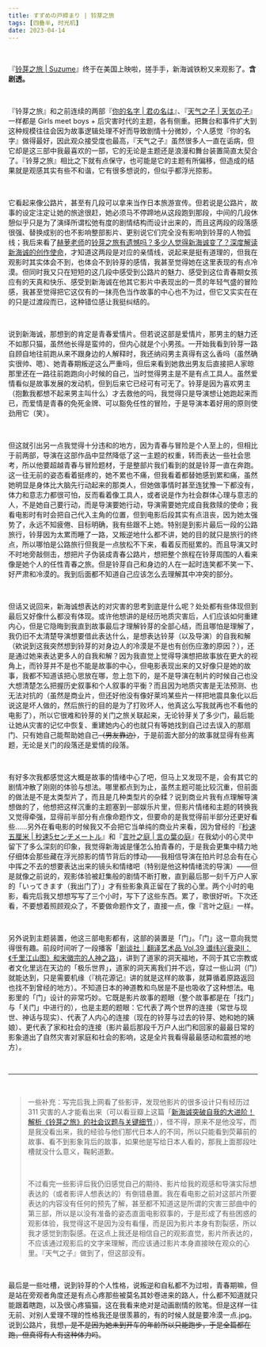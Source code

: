 ```yaml
---
title: すずめの戸締まり | 铃芽之旅
tags: [四叠半, 时光机]
date: 2023-04-14
---
```


<br/>

『[铃芽之旅 | Suzume](https://movie.douban.com/subject/35371261/)』终于在美国上映啦，搓手手，新海诚铁粉又来观影了。**含剧透。**

<br/>

『铃芽之旅』和之前连续的两部『[你的名字 | 君の名は](https://movie.douban.com/subject/26683290/?_dtcc=1)』、『[天气之子 | 天気の子](https://movie.douban.com/subject/30402296/?from=subject-page)』一样都是 Girls meet boys + 后灾害时代的主题，各有侧重。把舞台和事件扩大到这种规模往往会因为故事逻辑处理不好而导致剧情十分微妙，个人感觉『你的名字』做得最好，因此观众接受度也最高，『天气之子』虽然很多人一直在诟病，但它却是这三部中我最喜欢的一部，它的无论是主题还是浪漫和舞台装置简直太契合了。『铃芽之旅』相比之下就有点保守，也可能是它的主题有所偏移，但造成的结果就是观感其实有些不和谐，它有很多想说的，但似乎都浮光掠影。

<br/>

它看起来像公路片，甚至有几段可以拿来当作日本旅游宣传。但若说是公路片，故事的设定注定让她的旅途很赶，她必须马不停蹄地从这段跑到那段，中间的几段休憩似乎只是为了演绎所谓松弛有度的剧情结构而设计出来的，而且这两段的段落感很强、替换成别的也不影响整部影片、更别说它们完全没有影响到铃芽的人物弧线；我后来看了[赫萝老师](https://space.bilibili.com/1351379)的[铃芽之旅有遗憾吗？多少人觉得新海诚变了？深度解读新海诚的创作使命](https://www.bilibili.com/video/BV1BN411K7fx/?spm_id_from=333.788.recommend_more_video.4&vd_source=cadebb52993d8ab2c0f257a19ba080e8)，才知道这两段是对应的亲情线，说起来是挺有道理的，但我在观影时其实体会不到，也体会不到铃芽的感情，我甚至觉得她在这里表现的有点冷漠。但同时我又只在短短的这几段中感受到公路片的魅力、感受到这位青春期女孩应有的天真和快乐、感受到新海诚在他其它影片中表现出的一贯的年轻气盛的冒险感，我甚至觉得把它这仅有的一抹亮色当作故事的中心也不为过，但它又实实在在的只是过渡段而已，这种错位感让我挺纠结的。

<br/>

说到新海诚，那想到的肯定是青春爱情片。但若说这部是爱情片，那男主的魅力还不如那只猫，虽然他长得是蛮帅的，但内心就是个小男孩。一开始我看到铃芽一路自顾自地往前跑从来不跟身边的人解释时，我还纳闷男主真得有这么香吗（虽然确实很帅、嗯）、她青春期叛逆这么严重吗，但后来看到她救出男友后直接把人家晾那里还在一路往前跑跑向小时候的自己，当时觉得男主是不是有点工具人。虽然爱情看似是故事发展的发动机，但到后来它已经可有可无了。铃芽是因为喜欢男主（抱歉我都想不起来男主叫什么）才去救他的吗，我觉得只是导演想让她跑起来而已，而爱情是青春的免死金牌、可以豁免任性的冒险，于是导演本着好用的原则使劲用它（笑）。

<br/>

但这就引出另一点我觉得十分违和的地方，因为青春与冒险是个人至上的，但相比于前两部，导演在这部作品中显然降低了这一主题的权重，转而表达一些社会思考，所以他要超越青春与冒险题材，于是整部片我们看到的就是铃芽一直在奔跑。这一往无前的姿态看着挺疼的，她不累也不痛，但我看着都替她感到累和痛，虽然她明显是身体比大脑先行动起来的那类人，但她做事情时甚至连犹豫一下都没有，体力和意志力都很可怕，反而看着像工具人，或者说是作为社会群体心理与意志的人，不是她自己要行动，而是导演要她行动，导演需要她完成自我救赎的使命；我看电影时有时会把自己代入主角的位置，但到电影后段其实有点沮丧，因为她太强势了，永远不知疲倦、目标明确，我有些跟不上她。特别是到影片最后一段的公路旅行，铃芽因为太累而睡了一路，又叛逆地什么都不讲，她的目的就只是旅行的终点，所以哪怕是公路旅行但我是一点放松不下来，看着反而挺累的。而且导演又时不时地旁敲侧击，想把片子伪装成青春公路片，想把整个旅程在铃芽周围的人看来像是她个人的任性青春之旅。但是铃芽自己和身边的人在一起时连笑都不笑一下、好严肃和冷漠的。我到后面都不知道自己应该怎么去理解其中冲突的部分。

<br/>

但话又说回来，新海诚想表达的对灾害的思考到底是什么呢？处处都有些体现但到最后又好像什么都没有体现。或许他想讲的是经历地质灾害后，人们应该如何重建内心，但是它隐晦到我直到故事最后才理解铃芽的全部心结，而且哪怕是理解了，我仍旧不太清楚导演想要借此表达什么，是想表达铃芽（以及导演）的自我和解（欸说到这我突然想到铃芽的对身边人的冷漠是不是也有创伤应激的原因？），还是通过她来表达更多人的自我和解？因为我直觉上觉得导演想把故事放在更大的视角上，而铃芽并不是也不能是故事的中心，但电影表现出来的又好像只是她的故事，我都不知道该把心思放在哪，忽上忽下的，是不是导演在制片的时候自己也没大想清楚怎么把握历史叙事和个人叙事的平衡？而且因为地质灾害是无法预测、也无法对抗的（虽然是商业片，但还好他没有像好莱坞某些片一样把地震具象化以后说这是坏人做的，然后旅行的目的是为了打败坏人，他真这么写我就再也不看他的电影了），所以它很难和铃芽的关门之旅关联起来，无论铃芽关了多少门，最后能让她从灾害的记忆中恢复、重建她内心的也就只有等她找到自己过去误入的那扇门、只有她自己能帮助她自己~~（男友靠边）~~，于是前面大部分的故事就显得有些离题，无论是关门的段落还是爱情的段落。

<br/>

有好多次我都感觉这大概是故事的情绪中心了吧，但马上又发现不是，会有其它的剧情冲散了刚刚的体验与想法。哪里都点到为止，虽然主题可能比较沉重，但前面的做法是不是太类型片了，而且是几种类型片的杂糅？说到商业片我有点理解导演想做的了，他想把这样沉重的主题塞到一部娱乐片里，但影片情绪和主题的转换我又觉得牵强，显得前半部分有点像命题作文，但要命的是我觉得前半部分还更好看些……另外在看电影的时候我又不会把它当单纯的商业片来看，因为曾经的『[秒速五厘米 | 秒速5センチメートル](https://movie.douban.com/subject/2043546/)』和『[言叶之庭 | 言の葉の庭](https://movie.douban.com/subject/20470074/)』在我幼小的心灵中留下了多么深刻的印象，我觉得新海诚是懂怎么拍青春的，于是我会更集中精力地仔细体会那些藏在浮光掠影的情节背后的悸动——我相信导演在拍片时总会有在心中挥之不去的想要表达出来的镜头和情绪吧（特别是他这种情绪流的导演）——但是就像之前说的，观影体验被赶集般的剧情不断打散，直到最后那一刻千万户人家的「いってきます（我出门了）」才有些影象真正留在了我的心里。两个小时的电影，看完后我又想想写写了三个小时，写下了这些东西。累了，歌很好听。下次还看，不要想着照顾观众了，不要做命题作文了，直接一点，像『言叶之庭』一样。

<br/>

另外说到主题装置，他这三部电影都有，这部的装置是「门」。「门」这一意向我觉得很有趣。前段时间听了一段播客「[剧谈社｜翻译艺术品 Vol.39 谶纬兴衰录II：《千里江山图》和宋徽宗的人神之路](https://www.xiaoyuzhoufm.com/episode/62e6a7295e0ce637ff09f187)」，讲到了道家的洞天福地，不同于其它宗教或者文化里远在天边的「极乐世界」，道家的洞天离我们并不远，穿过一些山洞（门）就能达到，只是需要机缘（『桃花源记』讲的就是这样的故事，就算循着原路返回也找不到曾经的地方）。不知道日本的神道教和鸟居是不是也吸收了这种想法。电影里的「门」设计的非常巧妙。它既是影片故事的题眼（整个故事都是在「找门」与「关门」中进行的），也是主题的题眼：它代表了两个世界的连接（常世与现世、神话与现实）、代表了人内心的连接（现在的铃芽与过去的铃芽、她和她的姨娘）、更代表了家和社会的连接（影片最后那段千万户人出门和回家的最最日常的影象道出了自然灾害对家庭和社会的影响，这是全片我看得最最感动和震撼的地方）。

<br/>

---

<br/>

> 一些补充：写完后我上网看了些影评，发现他影片的很多设计只有经历过 311 灾害的人才能看出来（可以看豆瓣上这篇「[新海诚突破自我的大进阶！解析《铃芽之旅》的社会议题与关键细节](https://movie.douban.com/review/15046115/)」），怪不得，原来不是他没写，而是我没看出来，我的经验与他们那代日本人的不同，所以只能看到荧幕前的故事、看不到影象背后的故事，如果他是写给日本人看的，那我上面那段吐槽就没什么意义，鞠躬道歉。
>
> <br/>
>
> 不过看完一些影评后我仍旧感觉自己的期待、影片给我的观感和导演实际想表达的（或者影评人想表达的）有倒错悬置。我在看电影之前对这部片所要表达的内容没有任何的预先了解，甚至都不知道这是所谓的灾害三部曲中的第三部，所以是以没有准备的姿态直面电影叙事的，于是形成了有些困惑的观影体验，我觉得这不是因为没有看懂，而是因为影片本身有割裂感，所以我才感觉到割裂感。在这点上我还是相信自己的观影直觉，影片所表达的，不应该通过观影后的文字来理解，而应该通过影片本身直接映在观众的心里。『天气之子』做到了，但这部没有。

<br/>

最后是一些吐槽，说到铃芽的个人性格，说叛逆和自私都不为过啦，青春期嘛，但是站在旁观者角度还是有点心疼那些被莫名其妙卷进来的路人，什么都不知道就只能跟着瞎跑，以及很心疼猫猫，这在我看来绝对是动画剧情的败笔。但是这样一往无前、对别人爱理不理的性格我还是很羡慕的，有的时候人就是要冷漠一点.jpg。说到公路片，我想~~，是不是因为她未到开车的年龄所以只能跑步，于是全篇都在跑，但真得有人有这种体力吗~~。

<br/>
